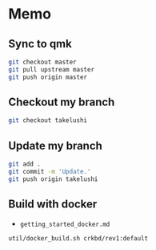 # Memo

## Sync to qmk

```sh
git checkout master
git pull upstream master
git push origin master
```

## Checkout my branch

```sh
git checkout takelushi
```

## Update my branch

```sh
git add .
git commit -m 'Update.'
git push origin takelushi
```

## Build with docker

* `getting_started_docker.md`

```sh
util/docker_build.sh crkbd/rev1:default
```
